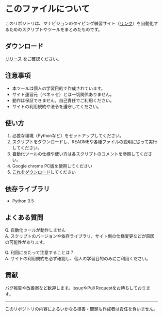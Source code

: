 # このファイルについて

このリポジトリは、マナビジョンのタイピング練習サイト（[リンク](https://manabi-gakushu.benesse.ne.jp/gakushu/typing/nihongonyuryoku.html)）を自動化するためのスクリプトやツールをまとめたものです。

## ダウンロード
[リリース](https://github.com/rasutoma/manabi-gakken_typing_bot/releases/tag/typing) をご確認ください。

## 注意事項

- 本ツールは個人の学習目的で作成されています。
- サイト運営元（ベネッセ）とは一切関係ありません。
- 動作は保証できません。自己責任でご利用ください。
- サイトの利用規約や法令を遵守してください。

## 使い方

1. 必要な環境（Pythonなど）をセットアップしてください。
2. スクリプトをダウンロードし、READMEや各種ファイルの説明に従って実行してください。
3. 自動化ツールの仕様や使い方は各スクリプトのコメントを参照してください。
4. Google chrome PC版を使用してください
5. [これをダウンロード](https://chromedriver.chromium.org/downloads)してください
   
## 依存ライブラリ

- Python 3.5

## よくある質問

Q. 自動化ツールが動作しません  
A. スクリプトのバージョンや依存ライブラリ、サイト側の仕様変更などが原因の可能性があります。

Q. 利用にあたって注意することは？  
A. サイトの利用規約を必ず確認し、個人の学習目的のみにご利用ください。

## 貢献

バグ報告や改善案など歓迎します。IssueやPull Requestをお待ちしております。

---

このリポジトリの内容によるいかなる損害・問題も作成者は責任を負いません。
